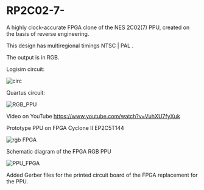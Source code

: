 # RP2C02-7-
A highly clock-accurate FPGA clone of the NES 2C02(7) PPU, created on the basis of reverse engineering.

This design has multiregional timings NTSC | PAL . 

The output is in RGB.

Logisim circuit:

![circ](https://github.com/user-attachments/assets/13d78d78-8a04-49e7-a387-6d5db5d440b4)

Quartus circuit:

![RGB_PPU](https://github.com/user-attachments/assets/00c77185-5c63-4304-9a40-17386c2a27a9)


Video on YouTube https://www.youtube.com/watch?v=VuhXU7fyXuk

Prototype PPU on FPGA Cyclone II  EP2C5T144

![rgb FPGA](https://github.com/user-attachments/assets/22a5ed68-3ec2-46ab-964c-e485d007031f)

Schematic diagram of the FPGA RGB PPU

![PPU_FPGA](https://github.com/user-attachments/assets/afd1a6e0-5a9c-4c3f-9462-d16493ac843f)


Added Gerber files for the printed circuit board of the FPGA replacement for the PPU.



